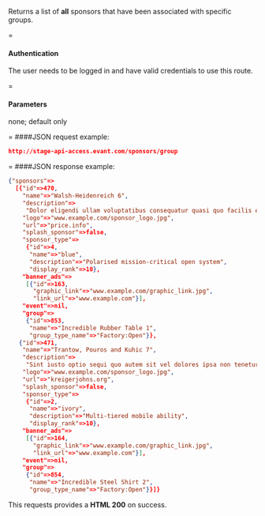 <!-- --- title: GET /sponsors/group -->

Returns a list of **all** sponsors that have been associated with specific groups.

=
#### Authentication

The user needs to be logged in and have valid credentials to use this route.

=
#### Parameters

none; default only

=
####JSON request example:
```json
http://stage-api-access.evant.com/sponsors/group
```

=
####JSON response example:

```json
{"sponsors"=>
  [{"id"=>470,
    "name"=>"Walsh-Heidenreich 6",
    "description"=>
     "Dolor eligendi ullam voluptatibus consequatur quasi quo facilis est quas.",
    "logo"=>"www.example.com/sponsor_logo.jpg",
    "url"=>"price.info",
    "splash_sponsor"=>false,
    "sponsor_type"=>
     {"id"=>4,
      "name"=>"blue",
      "description"=>"Polarised mission-critical open system",
      "display_rank"=>10},
    "banner_ads"=>
     [{"id"=>163,
       "graphic_link"=>"www.example.com/graphic_link.jpg",
       "link_url"=>"www.example.com"}],
    "event"=>nil,
    "group"=>
     {"id"=>853,
      "name"=>"Incredible Rubber Table 1",
      "group_type_name"=>"Factory:Open"}},
   {"id"=>471,
    "name"=>"Trantow, Pouros and Kuhic 7",
    "description"=>
     "Sint iusto optio sequi quo autem sit vel dolores ipsa non tenetur saepe.",
    "logo"=>"www.example.com/sponsor_logo.jpg",
    "url"=>"kreigerjohns.org",
    "splash_sponsor"=>false,
    "sponsor_type"=>
     {"id"=>2,
      "name"=>"ivory",
      "description"=>"Multi-tiered mobile ability",
      "display_rank"=>10},
    "banner_ads"=>
     [{"id"=>164,
       "graphic_link"=>"www.example.com/graphic_link.jpg",
       "link_url"=>"www.example.com"}],
    "event"=>nil,
    "group"=>
     {"id"=>854,
      "name"=>"Incredible Steel Shirt 2",
      "group_type_name"=>"Factory:Open"}}]}
```

This requests provides a <strong>HTML 200</strong> on success.